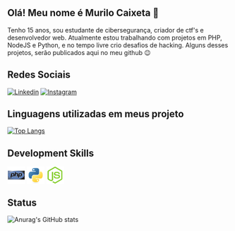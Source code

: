 ## Olá! Meu nome é Murilo Caixeta 👋
Tenho 15 anos, sou estudante de cibersegurança, criador de ctf's e desenvolvedor web. Atualmente estou trabalhando com projetos em PHP, NodeJS e Python, e no tempo livre crio desafios de hacking. Alguns desses projetos, serão publicados aqui no meu github 😉

## Redes Sociais

[![Linkedin](https://img.shields.io/badge/LinkedIn-0077B5?style=for-the-badge&logo=linkedin&logoColor=white)](https://www.linkedin.com/in/murilo-caixeta/)
[![Instagram](https://img.shields.io/badge/Instagram-E4405F?style=for-the-badge&logo=instagram&logoColor=white)](https://www.instagram.com/murilo.caixeta_/)

## Linguagens utilizadas em meus projeto
[![Top Langs](https://github-readme-stats.vercel.app/api/top-langs/?username=Tris0n&layout=demo&theme=dracula&locale=pt-br)](https://github.com/tris0n)

## Development Skills
<p>
<img align="center" src="https://raw.githubusercontent.com/devicons/devicon/master/icons/php/php-original.svg" width=40>
<img align="center" src="https://raw.githubusercontent.com/devicons/devicon/master/icons/python/python-original.svg" width=40>
<img align="center" src="https://raw.githubusercontent.com/devicons/devicon/master/icons/nodejs/nodejs-original.svg" width=40>
</p>

## Status

![Anurag's GitHub stats](https://github-readme-stats.vercel.app/api?username=Tris0n&show_icons=true&theme=dracula)

